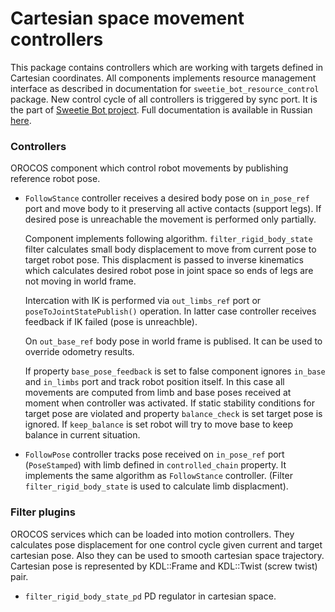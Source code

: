Cartesian space movement controllers
================================

This package contains controllers which are working with targets defined in Cartesian coordinates.
All components implements resource management interface as described in documentation for `sweetie_bot_resource_control` package.
New control cycle of all controllers is triggered by sync port.
It is the part of [Sweetie Bot project](sweetiebot.net).  Full documentation 
is available in Russian [here](https://gitlab.com/sweetie-bot/sweetie_doc/wikis/components-gait).

### Controllers

OROCOS component which control robot movements by publishing reference robot pose.

* `FollowStance` controller receives a desired body pose on `in_pose_ref` port and move body to it preserving all active contacts (support legs).
    If desired pose is unreachable the movement is performed only partially.

    Component implements following algorithm. `filter_rigid_body_state` filter calculates small body displacement to move from current pose 
    to target robot pose. This displacment is passed to inverse kinematics which calculates desired robot pose in joint space 
    so ends of legs are not moving in world frame.

    Intercation with IK is performed via `out_limbs_ref` port or `poseToJointStatePublish()` operation. In latter case 
    controller receives feedback if IK failed (pose is unreachble).

    On `out_base_ref` body pose in world frame is publised. It can be used to override odometry results.
    
    If property `base_pose_feedback` is set to false component ignores `in_base` and `in_limbs` port and track robot position itself.
    In this case all movements are computed from limb and base poses received at moment when controller was activated.
    If static stability conditions for target pose are violated and property `balance_check` is set target pose is ignored.
    If `keep_balance` is set robot will try to move base to keep balance in current situation.

* `FollowPose` controller tracks pose received on `in_pose_ref` port (`PoseStamped`) with limb defined in `controlled_chain` property.
    It implements the same algorithm as `FollowStance` controller. (Filter `filter_rigid_body_state` is used to calculate limb displacment).


### Filter plugins

OROCOS services which can be loaded into motion controllers. They calculates pose displacement for one control cycle given current and target cartesian pose.
Also they can be used to smooth cartesian space trajectory. Cartesian pose is represented by KDL::Frame and KDL::Twist (screw twist) pair.

* `filter_rigid_body_state_pd` PD regulator in cartesian space.

